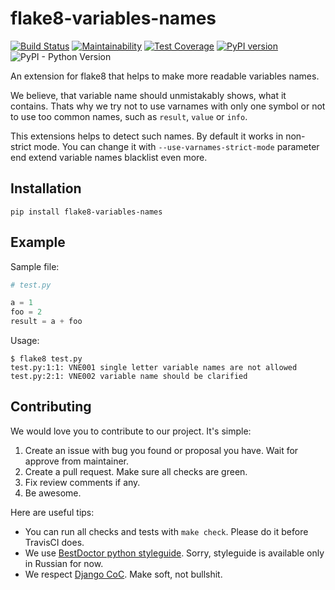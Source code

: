 # flake8-variables-names


[![Build Status](https://travis-ci.org/best-doctor/flake8-variables-names.svg?branch=master)](https://travis-ci.org/best-doctor/flake8-variables-names)
[![Maintainability](https://api.codeclimate.com/v1/badges/c7502e578af3f4437179/maintainability)](https://codeclimate.com/github/best-doctor/flake8-variables-names/maintainability)
[![Test Coverage](https://api.codeclimate.com/v1/badges/c7502e578af3f4437179/test_coverage)](https://codeclimate.com/github/best-doctor/flake8-variables-names/test_coverage)
[![PyPI version](https://badge.fury.io/py/flake8-variables-names.svg)](https://badge.fury.io/py/flake8-variables-names)
![PyPI - Python Version](https://img.shields.io/pypi/pyversions/flake8-variables-names)


An extension for flake8 that helps to make more readable variables names.

We believe, that variable name should unmistakably shows, what it contains.
Thats why we try not to use varnames with only one symbol or not to use
too common names, such as `result`, `value` or `info`.

This extensions helps to detect such names. By default it works in
non-strict mode. You can change it with `--use-varnames-strict-mode`
parameter end extend variable names blacklist even more.

## Installation

    pip install flake8-variables-names


## Example

Sample file:

```python
# test.py

a = 1
foo = 2
result = a + foo
```

Usage:

```terminal
$ flake8 test.py
test.py:1:1: VNE001 single letter variable names are not allowed
test.py:2:1: VNE002 variable name should be clarified
```


## Contributing

We would love you to contribute to our project. It's simple:

1. Create an issue with bug you found or proposal you have. Wait for approve from maintainer.
2. Create a pull request. Make sure all checks are green.
3. Fix review comments if any.
4. Be awesome.

Here are useful tips:

- You can run all checks and tests with `make check`. Please do it before TravisCI does.
- We use [BestDoctor python styleguide](https://github.com/best-doctor/guides/blob/master/guides/python_styleguide.md). Sorry, styleguide is available only in Russian for now.
- We respect [Django CoC](https://www.djangoproject.com/conduct/). Make soft, not bullshit.
